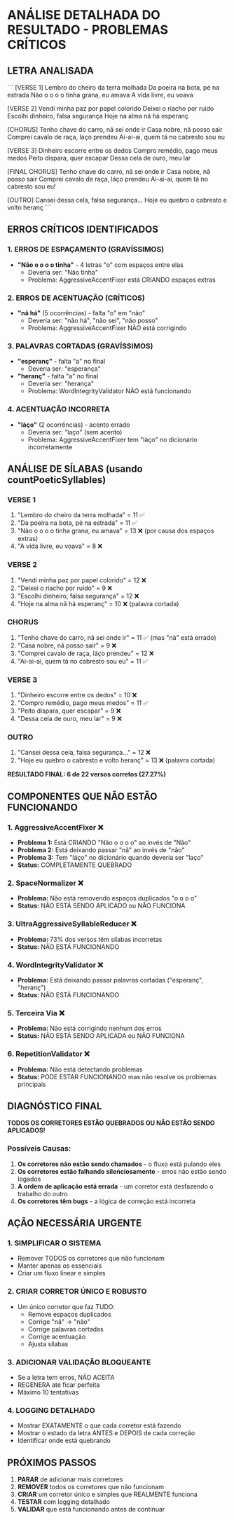 # ANÁLISE DETALHADA DO RESULTADO - PROBLEMAS CRÍTICOS

## LETRA ANALISADA

\`\`\`
[VERSE 1]
Lembro do cheiro da terra molhada
Da poeira na bota, pé na estrada
Não o o o o tinha grana, eu amava
A vida livre, eu voava

[VERSE 2]
Vendi minha paz por papel colorido
Deixei o riacho por ruído
Escolhi dinheiro, falsa segurança
Hoje na alma nã há esperanç

[CHORUS]
Tenho chave do carro, nã sei onde ir
Casa nobre, nã posso sair
Comprei cavalo de raça, láço prendeu
Ai-ai-ai, quem tá no cabresto sou eu

[VERSE 3]
Dinheiro escorre entre os dedos
Compro remédio, pago meus medos
Peito dispara, quer escapar
Dessa cela de ouro, meu lar

[FINAL CHORUS]
Tenho chave do carro, nã sei onde ir
Casa nobre, nã posso sair
Comprei cavalo de raça, láço prendeu
Ai-ai-ai, quem tá no cabresto sou eu!

[OUTRO]
Cansei dessa cela, falsa segurança...
Hoje eu quebro o cabresto e volto heranç
\`\`\`

## ERROS CRÍTICOS IDENTIFICADOS

### 1. ERROS DE ESPAÇAMENTO (GRAVÍSSIMOS)
- **"Não o o o o tinha"** - 4 letras "o" com espaços entre elas
  - Deveria ser: "Não tinha"
  - Problema: AggressiveAccentFixer está CRIANDO espaços extras

### 2. ERROS DE ACENTUAÇÃO (CRÍTICOS)
- **"nã há"** (5 ocorrências) - falta "o" em "não"
  - Deveria ser: "não há", "não sei", "não posso"
  - Problema: AggressiveAccentFixer NÃO está corrigindo

### 3. PALAVRAS CORTADAS (GRAVÍSSIMOS)
- **"esperanç"** - falta "a" no final
  - Deveria ser: "esperança"
- **"heranç"** - falta "a" no final
  - Deveria ser: "herança"
  - Problema: WordIntegrityValidator NÃO está funcionando

### 4. ACENTUAÇÃO INCORRETA
- **"láço"** (2 ocorrências) - acento errado
  - Deveria ser: "laço" (sem acento)
  - Problema: AggressiveAccentFixer tem "láço" no dicionário incorretamente

## ANÁLISE DE SÍLABAS (usando countPoeticSyllables)

### VERSE 1
1. "Lembro do cheiro da terra molhada" = 11 ✅
2. "Da poeira na bota, pé na estrada" = 11 ✅
3. "Não o o o o tinha grana, eu amava" = 13 ❌ (por causa dos espaços extras)
4. "A vida livre, eu voava" = 8 ❌

### VERSE 2
1. "Vendi minha paz por papel colorido" = 12 ❌
2. "Deixei o riacho por ruído" = 9 ❌
3. "Escolhi dinheiro, falsa segurança" = 12 ❌
4. "Hoje na alma nã há esperanç" = 10 ❌ (palavra cortada)

### CHORUS
1. "Tenho chave do carro, nã sei onde ir" = 11 ✅ (mas "nã" está errado)
2. "Casa nobre, nã posso sair" = 9 ❌
3. "Comprei cavalo de raça, láço prendeu" = 12 ❌
4. "Ai-ai-ai, quem tá no cabresto sou eu" = 11 ✅

### VERSE 3
1. "Dinheiro escorre entre os dedos" = 10 ❌
2. "Compro remédio, pago meus medos" = 11 ✅
3. "Peito dispara, quer escapar" = 9 ❌
4. "Dessa cela de ouro, meu lar" = 9 ❌

### OUTRO
1. "Cansei dessa cela, falsa segurança..." = 12 ❌
2. "Hoje eu quebro o cabresto e volto heranç" = 13 ❌ (palavra cortada)

**RESULTADO FINAL: 6 de 22 versos corretos (27.27%)**

## COMPONENTES QUE NÃO ESTÃO FUNCIONANDO

### 1. AggressiveAccentFixer ❌
- **Problema 1:** Está CRIANDO "Não o o o o" ao invés de "Não"
- **Problema 2:** Está deixando passar "nã" ao invés de "não"
- **Problema 3:** Tem "láço" no dicionário quando deveria ser "laço"
- **Status:** COMPLETAMENTE QUEBRADO

### 2. SpaceNormalizer ❌
- **Problema:** Não está removendo espaços duplicados "o o o o"
- **Status:** NÃO ESTÁ SENDO APLICADO ou NÃO FUNCIONA

### 3. UltraAggressiveSyllableReducer ❌
- **Problema:** 73% dos versos têm sílabas incorretas
- **Status:** NÃO ESTÁ FUNCIONANDO

### 4. WordIntegrityValidator ❌
- **Problema:** Está deixando passar palavras cortadas ("esperanç", "heranç")
- **Status:** NÃO ESTÁ FUNCIONANDO

### 5. Terceira Via ❌
- **Problema:** Não está corrigindo nenhum dos erros
- **Status:** NÃO ESTÁ SENDO APLICADA ou NÃO FUNCIONA

### 6. RepetitionValidator ❌
- **Problema:** Não está detectando problemas
- **Status:** PODE ESTAR FUNCIONANDO mas não resolve os problemas principais

## DIAGNÓSTICO FINAL

**TODOS OS CORRETORES ESTÃO QUEBRADOS OU NÃO ESTÃO SENDO APLICADOS!**

### Possíveis Causas:
1. **Os corretores não estão sendo chamados** - o fluxo está pulando eles
2. **Os corretores estão falhando silenciosamente** - erros não estão sendo logados
3. **A ordem de aplicação está errada** - um corretor está desfazendo o trabalho do outro
4. **Os corretores têm bugs** - a lógica de correção está incorreta

## AÇÃO NECESSÁRIA URGENTE

### 1. SIMPLIFICAR O SISTEMA
- Remover TODOS os corretores que não funcionam
- Manter apenas os essenciais
- Criar um fluxo linear e simples

### 2. CRIAR CORRETOR ÚNICO E ROBUSTO
- Um único corretor que faz TUDO:
  - Remove espaços duplicados
  - Corrige "nã" → "não"
  - Corrige palavras cortadas
  - Corrige acentuação
  - Ajusta sílabas

### 3. ADICIONAR VALIDAÇÃO BLOQUEANTE
- Se a letra tem erros, NÃO ACEITA
- REGENERA até ficar perfeita
- Máximo 10 tentativas

### 4. LOGGING DETALHADO
- Mostrar EXATAMENTE o que cada corretor está fazendo
- Mostrar o estado da letra ANTES e DEPOIS de cada correção
- Identificar onde está quebrando

## PRÓXIMOS PASSOS

1. **PARAR** de adicionar mais corretores
2. **REMOVER** todos os corretores que não funcionam
3. **CRIAR** um corretor único e simples que REALMENTE funciona
4. **TESTAR** com logging detalhado
5. **VALIDAR** que está funcionando antes de continuar
